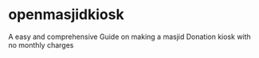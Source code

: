 # openmasjidkiosk
A easy and comprehensive Guide on making a masjid Donation kiosk with no monthly charges

